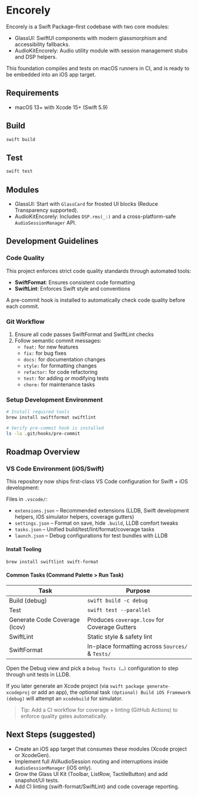 # Encorely

Encorely is a Swift Package–first codebase with two core modules:

- GlassUI: SwiftUI components with modern glassmorphism and accessibility fallbacks.
- AudioKitEncorely: Audio utility module with session management stubs and DSP helpers.

This foundation compiles and tests on macOS runners in CI, and is ready to be embedded into an iOS app target.

## Requirements
- macOS 13+ with Xcode 15+ (Swift 5.9)

## Build
```bash
swift build
```

## Test
```bash
swift test
```

## Modules
- GlassUI: Start with `GlassCard` for frosted UI blocks (Reduce Transparency supported).
- AudioKitEncorely: Includes `DSP.rms(_:)` and a cross-platform-safe `AudioSessionManager` API.

## Development Guidelines

### Code Quality

This project enforces strict code quality standards through automated tools:

- **SwiftFormat**: Ensures consistent code formatting
- **SwiftLint**: Enforces Swift style and conventions

A pre-commit hook is installed to automatically check code quality before each commit.

### Git Workflow

1. Ensure all code passes SwiftFormat and SwiftLint checks
2. Follow semantic commit messages:
   - `feat:` for new features
   - `fix:` for bug fixes
   - `docs:` for documentation changes
   - `style:` for formatting changes
   - `refactor:` for code refactoring
   - `test:` for adding or modifying tests
   - `chore:` for maintenance tasks

### Setup Development Environment

```bash
# Install required tools
brew install swiftformat swiftlint

# Verify pre-commit hook is installed
ls -la .git/hooks/pre-commit
```

## Roadmap Overview

### VS Code Environment (iOS/Swift)

This repository now ships first-class VS Code configuration for Swift + iOS development:

Files in `.vscode/`:

- `extensions.json` – Recommended extensions (LLDB, Swift development helpers, iOS simulator helpers, coverage gutters)
- `settings.json` – Format on save, hide `.build`, LLDB comfort tweaks
- `tasks.json` – Unified build/test/lint/format/coverage tasks
- `launch.json` – Debug configurations for test bundles with LLDB

#### Install Tooling

```bash
brew install swiftlint swift-format
```

#### Common Tasks (Command Palette > Run Task)

| Task | Purpose |
|------|---------|
| Build (debug) | `swift build -c debug` |
| Test | `swift test --parallel` |
| Generate Code Coverage (lcov) | Produces `coverage.lcov` for Coverage Gutters |
| SwiftLint | Static style & safety lint |
| SwiftFormat | In-place formatting across `Sources/` & `Tests/` |

Open the Debug view and pick a `Debug Tests (…)` configuration to step through unit tests in LLDB.

If you later generate an Xcode project (via `swift package generate-xcodeproj` or add an app), the optional task `(Optional) Build iOS Framework (debug)` will attempt an `xcodebuild` for simulator.

> Tip: Add a CI workflow for coverage + linting (GitHub Actions) to enforce quality gates automatically.

## Next Steps (suggested)

- Create an iOS app target that consumes these modules (Xcode project or XcodeGen).
- Implement full AVAudioSession routing and interruptions inside `AudioSessionManager` (iOS only).
- Grow the Glass UI Kit (Toolbar, ListRow, TactileButton) and add snapshot/UI tests.
- Add CI linting (swift-format/SwiftLint) and code coverage reporting.
